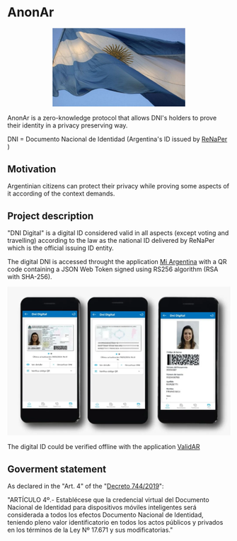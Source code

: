# AnonAr

<p align="center">
  <img src="https://github.com/Lorenz29/anon-ar/blob/main/files/bandera-nacional-4.jpg" width="300">
</p>

AnonAr is a zero-knowledge protocol that allows DNI's holders to prove their identity in a privacy preserving way.

DNI = Documento Nacional de Identidad (Argentina's ID issued by [ReNaPer](https://www.argentina.gob.ar/interior/renaper) )


## Motivation

Argentinian citizens can protect their privacy while proving some aspects of it according of the context demands.


## Project description

"DNI Digital" is a digital ID considered valid in all aspects (except voting and travelling) according to the law as the national ID delivered by ReNaPer which is the official issuing ID entity.

The digital DNI is accessed throught the application [Mi Argentina](https://www.argentina.gob.ar/miargentina) with a QR code containing a JSON Web Token signed using RS256 algorithm (RSA with SHA-256). 

<p align="center">
  <img src="https://github.com/Lorenz29/anon-ar/blob/main/files/dni-digital-2024.webp">
</p>

The digital ID could be verified offline with the application [ValidAR](https://www.argentina.gob.ar/validar)

## Goverment statement

As declared in the "Art. 4" of the "[Decreto 744/2019](https://www.boletinoficial.gob.ar/detalleAviso/primera/220176/20191030)": 

"ARTÍCULO 4º.- Establécese que la credencial virtual del Documento Nacional de Identidad para dispositivos móviles inteligentes será considerada a todos los efectos Documento Nacional de Identidad, teniendo pleno valor identificatorio en todos los actos públicos y privados en los términos de la Ley Nº 17.671 y sus modificatorias."